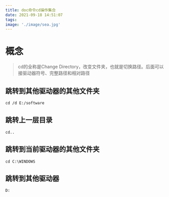 ```yaml
---
title: doc命令cd操作集合
date: 2021-09-18 14:51:07
tags:
image: './image/sea.jpg'
---
```


# 概念
> cd的全称是Change Directory，改变文件夹，也就是切换路径。后面可以接驱动器符号、完整路径和相对路径

## 跳转到其他驱动器的其他文件夹
``` 
cd /d E:/software
```

## 跳转上一层目录
```
cd..
```

## 跳转到当前驱动器的其他文件夹
```
cd C:\WINDOWS
```

## 跳转到其他驱动器
```
D:
```